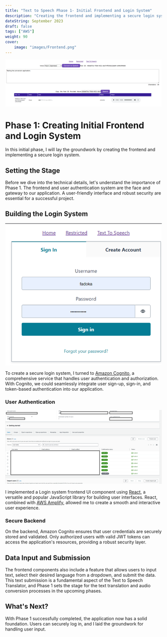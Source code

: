 ```yaml
---
title: "Text to Speech Phase 1- Initial Frontend and Login System"
description: "Creating the frontend and implementing a secure login system."
dateString: September 2023
draft: false
tags: ["AWS"]
weight: 90
cover:
    image: "images/Frontend.png"
---
```


![Frontend](images/Frontend-large.png)

# Phase 1: Creating Initial Frontend and Login System

In this initial phase, I will lay the groundwork by creating the frontend and implementing a secure login system.

## Setting the Stage

Before we dive into the technical details, let's understand the importance of Phase 1. The frontend and user authentication system are the face and gateway to our application. A user-friendly interface and robust security are essential for a successful project.

## Building the Login System

![Frontend](images/Login-System.png)

To create a secure login system, I turned to [Amazon Cognito](https://aws.amazon.com/cognito/), a comprehensive service that handles user authentication and authorization. With Cognito, we could seamlessly integrate user sign-up, sign-in, and token-based authentication into our application.

### User Authentication

![Alt text](images/Cognito.png)

I implemented a Login system frontend UI component using [React](https://reactjs.org/), a versatile and popular JavaScript library for building user interfaces. React, combined with [AWS Amplify](https://aws.amazon.com/amplify/), allowed me to create a smooth and interactive user experience.

### Secure Backend

On the backend, Amazon Cognito ensures that user credentials are securely stored and validated. Only authorized users with valid JWT tokens can access the application's resources, providing a robust security layer.

## Data Input and Submission

The frontend components also include a feature that allows users to input text, select their desired language from a dropdown, and submit the data. This text submission is a fundamental aspect of the Text to Speech Translator, and Phase 1 sets the stage for the text translation and audio conversion processes in the upcoming phases.

## What's Next?

With Phase 1 successfully completed, the application now has a solid foundation. Users can securely log in, and I laid the groundwork for handling user input.

